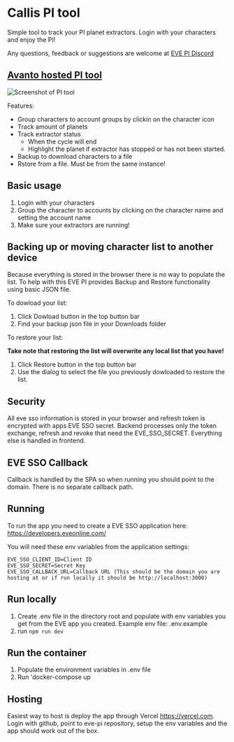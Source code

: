 # Callis PI tool

Simple tool to track your PI planet extractors. Login with your characters and enjoy the PI!

Any questions, feedback or suggestions are welcome at [EVE PI Discord](https://discord.gg/MDapvGyw)

## [Avanto hosted PI tool](https://pi.avanto.tk)

![Screenshot of PI tool](https://github.com/calli-eve/eve-pi/blob/main/images/eve-pi.png)

Features:

- Group characters to account groups by clickin on the character icon
- Track amount of planets
- Track extractor status
  - When the cycle will end
  - Highlight the planet if extractor has stopped or has not been started.
- Backup to download characters to a file
- Rstore from a file. Must be from the same instance!

## Basic usage

1. Login with your characters
2. Group the character to accounts by clicking on the character name and setting the account name
3. Make sure your extractors are running!

## Backing up or moving character list to another device

Because everything is stored in the browser there is no way to populate the list. To help with this EVE PI provides Backup and Restore functionality using basic JSON file.

To dowload your list:

1. Click Dowload button in the top button bar
2. Find your backup json file in your Downloads folder

To restore your list:

**Take note that restoring the list will overwrite any local list that you have!**

1. Click Restore button in the top button bar
2. Use the dialog to select the file you previously dowloaded to restore the list.

## Security

All eve sso information is stored in your browser and refresh token is encrypted with apps EVE SSO secret. Backend processes only the token exchange, refresh and revoke that need the EVE_SSO_SECRET. Everything else is handled in frontend.

## EVE SSO Callback

Callback is handled by the SPA so when running you should point to the domain. There is no separate callback path.

## Running

To run the app you need to create a EVE SSO application here: https://developers.eveonline.com/

You will need these env variables from the application settings:

```
EVE_SSO_CLIENT_ID=Client ID
EVE_SSO_SECRET=Secret Key
EVE_SSO_CALLBACK_URL=Callback URL (This should be the domain you are hosting at or if run locally it should be http://localhost:3000)
```

## Run locally

1. Create .env file in the directory root and populate with env variables you get from the EVE app you created. Example env file: .env.example
2. run `npm run dev`

## Run the container

1. Populate the environment variables in .env file
2. Run 'docker-compose up

## Hosting

Easiest way to host is deploy the app through Vercel https://vercel.com. Login with github, point to eve-pi repository, setup the env variables and the app should work out of the box.

